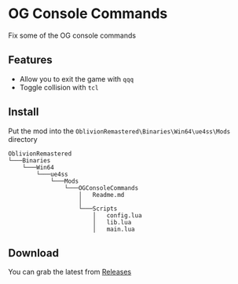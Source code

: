 # OG Console Commands
Fix some of the OG console commands

## Features
- Allow you to exit the game with `qqq`
- Toggle collision with `tcl`

## Install
 Put the mod into the `OblivionRemastered\Binaries\Win64\ue4ss\Mods` directory

```
OblivionRemastered
└───Binaries
    └───Win64
        └───ue4ss
            └───Mods
                └───OGConsoleCommands
                    │   Readme.md
                    │
                    └───Scripts
                        │   config.lua
                        │   lib.lua
                        │   main.lua
```

## Download
You can grab the latest from [Releases](https://github.com/cmd430/ue4ss-mods/releases/)
